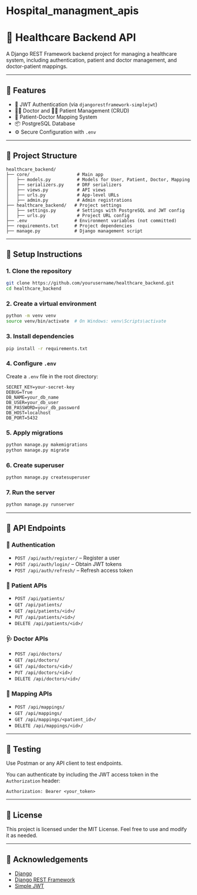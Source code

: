 # Hospital_managment_apis
# 🏥 Healthcare Backend API

A Django REST Framework backend project for managing a healthcare system, including authentication, patient and doctor management, and doctor-patient mappings.

---

## 🚀 Features

* 🔐 JWT Authentication (via `djangorestframework-simplejwt`)
* 👩‍⚕️ Doctor and 👨‍⚕️ Patient Management (CRUD)
* 🔗 Patient-Doctor Mapping System
* 📦 PostgreSQL Database
* ⚙️ Secure Configuration with `.env`

---

## 📁 Project Structure

```
healthcare_backend/
├── core/                  # Main app
│   ├── models.py          # Models for User, Patient, Doctor, Mapping
│   ├── serializers.py     # DRF serializers
│   ├── views.py           # API views
│   ├── urls.py            # App-level URLs
│   ├── admin.py           # Admin registrations
├── healthcare_backend/   # Project settings
│   ├── settings.py        # Settings with PostgreSQL and JWT config
│   ├── urls.py            # Project URL config
├── .env                  # Environment variables (not committed)
├── requirements.txt      # Project dependencies
├── manage.py             # Django management script
```

---

## 🔧 Setup Instructions

### 1. Clone the repository

```bash
git clone https://github.com/yourusername/healthcare_backend.git
cd healthcare_backend
```

### 2. Create a virtual environment

```bash
python -m venv venv
source venv/bin/activate  # On Windows: venv\Scripts\activate
```

### 3. Install dependencies

```bash
pip install -r requirements.txt
```

### 4. Configure `.env`

Create a `.env` file in the root directory:

```env
SECRET_KEY=your-secret-key
DEBUG=True
DB_NAME=your_db_name
DB_USER=your_db_user
DB_PASSWORD=your_db_password
DB_HOST=localhost
DB_PORT=5432
```

### 5. Apply migrations

```bash
python manage.py makemigrations
python manage.py migrate
```

### 6. Create superuser

```bash
python manage.py createsuperuser
```

### 7. Run the server

```bash
python manage.py runserver
```

---

## 📮 API Endpoints

### 🔐 Authentication

* `POST /api/auth/register/` – Register a user
* `POST /api/auth/login/` – Obtain JWT tokens
* `POST /api/auth/refresh/` – Refresh access token

### 👤 Patient APIs

* `POST /api/patients/`
* `GET /api/patients/`
* `GET /api/patients/<id>/`
* `PUT /api/patients/<id>/`
* `DELETE /api/patients/<id>/`

### 🩺 Doctor APIs

* `POST /api/doctors/`
* `GET /api/doctors/`
* `GET /api/doctors/<id>/`
* `PUT /api/doctors/<id>/`
* `DELETE /api/doctors/<id>/`

### 🔗 Mapping APIs

* `POST /api/mappings/`
* `GET /api/mappings/`
* `GET /api/mappings/<patient_id>/`
* `DELETE /api/mappings/<id>/`

---

## 🧪 Testing

Use Postman or any API client to test endpoints.

You can authenticate by including the JWT access token in the `Authorization` header:

```
Authorization: Bearer <your_token>
```

---

## 📌 License

This project is licensed under the MIT License. Feel free to use and modify it as needed.

---

## 🙌 Acknowledgements

* [Django](https://www.djangoproject.com/)
* [Django REST Framework](https://www.django-rest-framework.org/)
* [Simple JWT](https://django-rest-framework-simplejwt.readthedocs.io/en/latest/)
